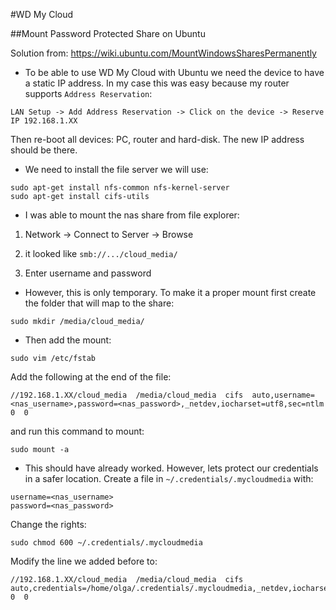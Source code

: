 #WD My Cloud

##Mount Password Protected Share on Ubuntu

Solution from: https://wiki.ubuntu.com/MountWindowsSharesPermanently

- To be able to use WD My Cloud with Ubuntu we need the device to have a static IP address. In my case this was easy because my router supports `Address Reservation`:
```
LAN Setup -> Add Address Reservation -> Click on the device -> Reserve IP 192.168.1.XX
```

Then re-boot all devices: PC, router and hard-disk. The new IP address should be there.

- We need to install the file server we will use:
```
sudo apt-get install nfs-common nfs-kernel-server
sudo apt-get install cifs-utils
```

- I was able to mount the nas share from file explorer:

1. Network -> Connect to Server -> Browse

2. it looked like `smb://.../cloud_media/`

3. Enter username and password

- However, this is only temporary. To make it a proper mount first create the folder that will map to the share:
```
sudo mkdir /media/cloud_media/
```

- Then add the mount:
```
sudo vim /etc/fstab
```

Add the following at the end of the file:
```
//192.168.1.XX/cloud_media  /media/cloud_media  cifs  auto,username=<nas_username>,password=<nas_password>,_netdev,iocharset=utf8,sec=ntlm  0  0
```

and run this command to mount:
```
sudo mount -a
```

- This should have already worked. However, lets protect our credentials in a safer location. Create a file in `~/.credentials/.mycloudmedia` with:
```
username=<nas_username>
password=<nas_password>
```

Change the rights:
```
sudo chmod 600 ~/.credentials/.mycloudmedia
```

Modify the line we added before to:
```
//192.168.1.XX/cloud_media  /media/cloud_media  cifs auto,credentials=/home/olga/.credentials/.mycloudmedia,_netdev,iocharset=utf8,sec=ntlm  0  0
```
